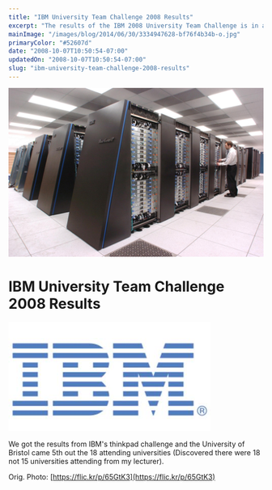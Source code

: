 ```yaml
---
title: "IBM University Team Challenge 2008 Results"
excerpt: "The results of the IBM 2008 University Team Challenge is in and.....*drum roll*...Bristol came 5th out of 18!"
mainImage: "/images/blog/2014/06/30/3334947628-bf76f4b34b-o.jpg"
primaryColor: "#52607d"
date: "2008-10-07T10:50:54-07:00"
updatedOn: "2008-10-07T10:50:54-07:00"
slug: "ibm-university-team-challenge-2008-results"
---
```

![Key art for blog post "IBM University Team Challenge 2008 Results "](/images/blog/2014/06/30/3334947628-bf76f4b34b-o.jpg)

# IBM University Team Challenge 2008 Results 

![ibmLogo](/images/blog/2009/08/ibmLogo.jpg)

We got the results from IBM's thinkpad challenge and the University of Bristol came 5th out the 18 attending universities (Discovered there were 18 not 15 universities attending from my lecturer).

Orig. Photo: [https://flic.kr/p/65GtK3](https://flic.kr/p/65GtK3)